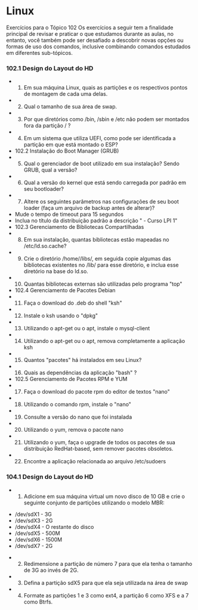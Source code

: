 # Linux

Exercícios para o Tópico 102
Os exercícios a seguir tem a finalidade principal de revisar e praticar o que estudamos durante as aulas, no entanto, você também pode ser desafiado a descobrir novas opções ou formas de uso dos comandos, inclusive combinando comandos estudados em diferentes sub-tópicos.

### 102.1 Design do Layout do HD

- 1. Em sua máquina Linux, quais as partições e os respectivos pontos de montagem de cada uma delas.
- 2. Qual o tamanho de sua área de swap.
- 3. Por que diretórios como /bin, /sbin e /etc não podem ser montados fora da partição / ?
- 4. Em um sistema que utiliza UEFI, como pode ser identificada a partição em que está montado o ESP?
- 102.2 Instalação do Boot Manager (GRUB)
- 5. Qual o gerenciador de boot utilizado em sua instalação? Sendo GRUB, qual a versão?
- 6. Qual a versão do kernel que está sendo carregada por padrão em seu bootloader?
- 7. Altere os seguintes parâmetros nas configurações de seu boot loader (faça um arquivo de backup antes de alterar)?
- Mude o tempo de timeout para 15 segundos
- Inclua no título da distribuição padrão a descrição " - Curso LPI 1"
- 102.3 Gerenciamento de Bibliotecas Compartilhadas
- 8. Em sua instalação, quantas bibliotecas estão mapeadas no /etc/ld.so.cache?
- 9. Crie o diretório /home/<seuusuario>/libs/, em seguida copie algumas das bibliotecas existentes no /lib/ para esse diretório, e inclua esse diretório na base do ld.so.
- 10. Quantas bibliotecas externas são utilizadas pelo programa "top"
- 102.4 Gerenciamento de Pacotes Debian
- 11. Faça o download do .deb do shell "ksh"
- 12. Instale o ksh usando o "dpkg"
- 13. Utilizando o apt-get ou o apt, instale o mysql-client
- 14. Utilizando o apt-get ou o apt, remova completamente a aplicação ksh
- 15. Quantos "pacotes" há instalados em seu Linux?
- 16. Quais as dependências da aplicação "bash" ?
- 102.5 Gerenciamento de Pacotes RPM e YUM
- 17. Faça o download do pacote rpm do editor de textos "nano"
- 18. Utilizando o comando rpm, instale o "nano"
- 19. Consulte a versão do nano que foi instalada
- 20. Utilizando o yum, remova o pacote nano
- 21. Utilizando o yum, faça o upgrade de todos os pacotes de sua distribuição RedHat-based, sem remover pacotes obsoletos.
- 22. Encontre a aplicação relacionada ao arquivo /etc/sudoers

### 104.1 Design do Layout do HD

- 1. Adicione em sua máquina virtual um novo disco de 10 GB e crie o seguinte conjunto de partições utilizando o modelo MBR:

* /dev/sdX1 - 3G
* /dev/sdX3 - 2G
* /dev/sdX4 - O restante do disco
* /dev/sdX5 - 500M
* /dev/sdX6 - 1500M
* /dev/sdX7 - 2G

- 2. Redimensione a partição de número 7 para que ela tenha o tamanho de 3G ao invés de 2G.
- 3. Defina a partição sdX5 para que ela seja utilizada na área de swap
- 4. Formate as partições 1 e 3 como ext4, a partição 6 como XFS e a 7 como Btrfs.
